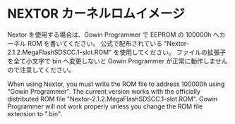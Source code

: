 # NEXTOR カーネルロムイメージ

Nextor を使用する場合は、Gowin Programmer で EEPROM の 100000h へカーネル ROM を書いてください。
公式で配布されている "Nextor-2.1.2.MegaFlashSDSCC.1-slot.ROM" を使用してください。
ファイルの拡張子を全て小文字で bin へ変更しないと Gowin Programmer が正常に動作しませんので注意してください。

When using Nextor, you must write the ROM file to address 100000h using "Gowin Programmer".
The current version works with the officially distributed ROM file "Nextor-2.1.2.MegaFlashSDSCC.1-slot.ROM".
Gowin Programmer will not work properly unless you change the ROM file extension to ".bin".
